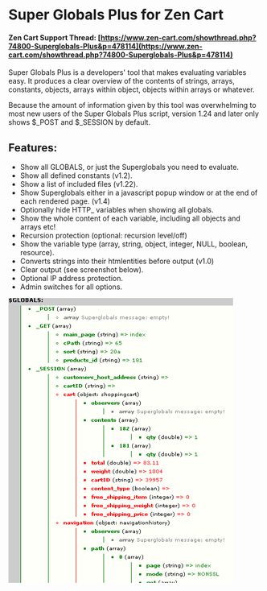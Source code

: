 # Super Globals Plus for Zen Cart

#### Zen Cart Support Thread: [https://www.zen-cart.com/showthread.php?74800-Superglobals-Plus&p=478114](https://www.zen-cart.com/showthread.php?74800-Superglobals-Plus&p=478114)

Super Globals Plus is a developers' tool that makes evaluating variables easy. It produces a clear overview of the contents of strings, arrays, constants, objects, arrays within object, objects within arrays or whatever.

Because the amount of information given by this tool was overwhelming to most new users of the Super Globals Plus script, version 1.24 and later only shows $_POST and $_SESSION by default.

## Features:
- Show all GLOBALS, or just the Superglobals you need to evaluate.
- Show all defined constants (v1.2).
- Show a list of included files (v1.22).
- Show Superglobals either in a javascript popup window or at the end of each rendered page. (v1.4)
- Optionally hide HTTP_ variables when showing all globals.
- Show the whole content of each variable, including all objects and arrays etc!
- Recursion protection (optional: recursion level/off)
- Show the variable type (array, string, object, integer, NULL, boolean, resource).
- Converts strings into their htmlentities before output (v1.0)
- Clear output (see screenshot below).
- Optional IP address protection.
- Admin switches for all options.

![Sample output](superglobals.png)
